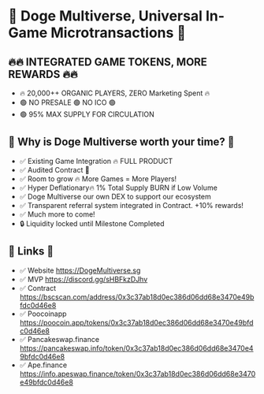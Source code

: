 # 💎 Doge Multiverse, Universal In-Game Microtransactions 💎

## 🔥🔥 INTEGRATED GAME TOKENS, MORE REWARDS 🔥🔥

- 🔥 20,000++ ORGANIC PLAYERS, ZERO Marketing Spent 🔥
- 🟢 NO PRESALE 🟢 NO ICO 🟢
- 🟢 95% MAX SUPPLY FOR CIRCULATION

## 🚀 Why is Doge Multiverse worth your time? 🚀

- ✅ Existing Game Integration 🔥 FULL PRODUCT
- ✅ Audited Contract 📝
- ✅ Room to grow 🔥 More Games = More Players!
- ✅ Hyper Deflationary🔥 1% Total Supply BURN if Low Volume
- ✅ Doge Multiverse our own DEX to support our ecosystem
- ✅ Transparent referral system integrated in Contract. +10% rewards!
- ✅ Much more to come!
- 🔒 Liquidity locked until Milestone Completed

## 💎 Links 💎

- ✅ Website https://DogeMultiverse.sg
- ✅ MVP https://discord.gg/sHBFkzDJhv
- ✅ Contract https://bscscan.com/address/0x3c37ab18d0ec386d06dd68e3470e49bfdc0d46e8
- ✅ Poocoinapp https://poocoin.app/tokens/0x3c37ab18d0ec386d06dd68e3470e49bfdc0d46e8
- ✅ Pancakeswap.finance https://pancakeswap.info/token/0x3c37ab18d0ec386d06dd68e3470e49bfdc0d46e8
- ✅ Ape.finance https://info.apeswap.finance/token/0x3c37ab18d0ec386d06dd68e3470e49bfdc0d46e8
